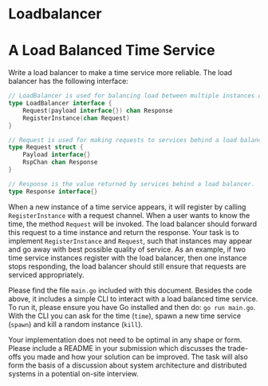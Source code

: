 # Loadbalancer

# A Load Balanced Time Service

Write a load balancer to make a time service more reliable. The load balancer has the following interface:

```go
// LoadBalancer is used for balancing load between multiple instances of a service.
type LoadBalancer interface {
	Request(payload interface{}) chan Response
	RegisterInstance(chan Request)
}

// Request is used for making requests to services behind a load balancer.
type Request struct {
	Payload interface{}
	RspChan chan Response
}

// Response is the value returned by services behind a load balancer.
type Response interface{}
```

When a new instance of a time service appears, it will register by calling `RegisterInstance` with a request channel. When a user wants to know the time, the method `Request` will be invoked. The load balancer should forward this request to a time instance and return the response. Your task is to implement `RegisterInstance` and `Request`, such that instances may appear and go away with best possible quality of service. As an example, if two time service instances register with the load balancer, then one instance stops responding, the load balancer should still ensure that requests are serviced appropriately.

Please find the file `main.go` included with this document. Besides the code above, it includes a simple CLI to interact with a load balanced time service. To run it, please ensure you have Go installed and then do: `go run main.go`. With the CLI you can ask for the time (`time`), spawn a new time service (`spawn`) and kill a random instance (`kill`).

Your implementation does not need to be optimal in any shape or form. Please include a README in your submission which discusses the trade-offs you made and how your solution can be improved. The task will also form the basis of a discussion about system architecture and distributed systems in a potential on-site interview.
